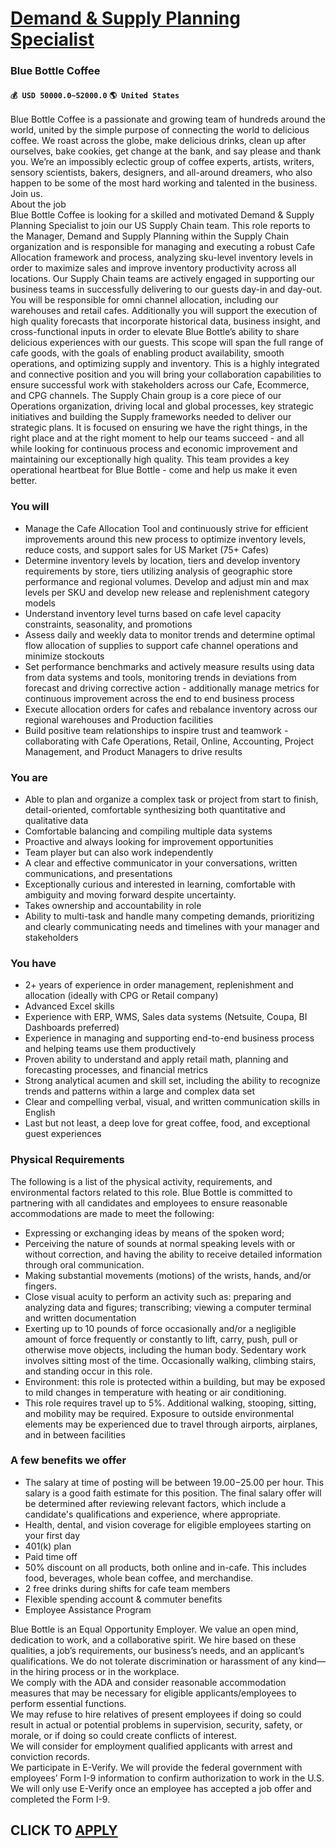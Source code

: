 # [Demand & Supply Planning Specialist](https://www.remotewlb.com/apply/demand-supply-planning-specialist)  
### Blue Bottle Coffee  
#### `💰 USD 50000.0~52000.0` `🌎 United States`  
Blue Bottle Coffee is a passionate and growing team of hundreds around the world, united by the simple purpose of connecting the world to delicious coffee. We roast across the globe, make delicious drinks, clean up after ourselves, bake cookies, get change at the bank, and say please and thank you. We’re an impossibly eclectic group of coffee experts, artists, writers, sensory scientists, bakers, designers, and all-around dreamers, who also happen to be some of the most hard working and talented in the business. Join us.  
About the job  
Blue Bottle Coffee is looking for a skilled and motivated Demand & Supply Planning Specialist to join our US Supply Chain team. This role reports to the Manager, Demand and Supply Planning within the Supply Chain organization and is responsible for managing and executing a robust Cafe Allocation framework and process, analyzing sku-level inventory levels in order to maximize sales and improve inventory productivity across all locations. Our Supply Chain teams are actively engaged in supporting our business teams in successfully delivering to our guests day-in and day-out. You will be responsible for omni channel allocation, including our warehouses and retail cafes. Additionally you will support the execution of high quality forecasts that incorporate historical data, business insight, and cross-functional inputs in order to elevate Blue Bottle’s ability to share delicious experiences with our guests. This scope will span the full range of cafe goods, with the goals of enabling product
availability, smooth operations, and optimizing supply and inventory. This is a highly integrated and connective position and you will bring your collaboration capabilities to ensure successful work with stakeholders across our Cafe, Ecommerce, and CPG channels. The Supply Chain group is a core piece of our Operations organization, driving local and global processes, key strategic initiatives and building the Supply frameworks needed to deliver our strategic plans. It is focused on ensuring we have the right things, in the right place and at the right moment to help our teams succeed - and all while looking for continuous process and economic improvement and maintaining our exceptionally high quality. This team provides a key operational heartbeat for Blue Bottle - come and help us make it even better.

### You will

  * Manage the Cafe Allocation Tool and continuously strive for efficient improvements around this new process to optimize inventory levels, reduce costs, and support sales for US Market (75+ Cafes)
  * Determine inventory levels by location, tiers and develop inventory requirements by store, tiers utilizing analysis of geographic store performance and regional volumes. Develop and adjust min and max levels per SKU and develop new release and replenishment category models
  * Understand inventory level turns based on cafe level capacity constraints, seasonality, and promotions
  * Assess daily and weekly data to monitor trends and determine optimal flow allocation of supplies to support cafe channel operations and minimize stockouts
  * Set performance benchmarks and actively measure results using data from data systems and tools, monitoring trends in deviations from forecast and driving corrective action - additionally manage metrics for continuous improvement across the end to end business process
  * Execute allocation orders for cafes and rebalance inventory across our regional warehouses and Production facilities
  * Build positive team relationships to inspire trust and teamwork - collaborating with Cafe Operations, Retail, Online, Accounting, Project Management, and Product Managers to drive results

### You are

  * Able to plan and organize a complex task or project from start to finish, detail-oriented, comfortable synthesizing both quantitative and qualitative data 
  * Comfortable balancing and compiling multiple data systems
  * Proactive and always looking for improvement opportunities
  * Team player but can also work independently
  * A clear and effective communicator in your conversations, written communications, and presentations
  * Exceptionally curious and interested in learning, comfortable with ambiguity and moving forward despite uncertainty.
  * Takes ownership and accountability in role
  * Ability to multi-task and handle many competing demands, prioritizing and clearly communicating needs and timelines with your manager and stakeholders

### You have

  * 2+ years of experience in order management, replenishment and allocation (ideally with CPG or Retail company)
  * Advanced Excel skills
  * Experience with ERP, WMS, Sales data systems (Netsuite, Coupa, BI Dashboards preferred)
  * Experience in managing and supporting end-to-end business process and helping teams use them productively
  * Proven ability to understand and apply retail math, planning and forecasting processes, and financial metrics
  * Strong analytical acumen and skill set, including the ability to recognize trends and patterns within a large and complex data set
  * Clear and compelling verbal, visual, and written communication skills in English
  * Last but not least, a deep love for great coffee, food, and exceptional guest experiences

### Physical Requirements

The following is a list of the physical activity, requirements, and environmental factors related to this role. Blue Bottle is committed to partnering with all candidates and employees to ensure reasonable accommodations are made to meet the following:

  * Expressing or exchanging ideas by means of the spoken word; 
  * Perceiving the nature of sounds at normal speaking levels with or without correction, and having the ability to receive detailed information through oral communication. 
  * Making substantial movements (motions) of the wrists, hands, and/or fingers.
  * Close visual acuity to perform an activity such as: preparing and analyzing data and figures; transcribing; viewing a computer terminal and written documentation
  * Exerting up to 10 pounds of force occasionally and/or a negligible amount of force frequently or constantly to lift, carry, push, pull or otherwise move objects, including the human body. Sedentary work involves sitting most of the time. Occasionally walking, climbing stairs, and standing occur in this role. 
  * Environment: this role is protected within a building, but may be exposed to mild changes in temperature with heating or air conditioning. 
  * This role requires travel up to 5%. Additional walking, stooping, sitting, and mobility may be required. Exposure to outside environmental elements may be experienced due to travel through airports, airplanes, and in between facilities 

### A few benefits we offer

  * The salary at time of posting will be between $19.00-$25.00 per hour. This salary is a good faith estimate for this position. The final salary offer will be determined after reviewing relevant factors, which include a candidate's qualifications and experience, where appropriate. 
  * Health, dental, and vision coverage for eligible employees starting on your first day
  * 401(k) plan
  * Paid time off
  * 50% discount on all products, both online and in-cafe. This includes food, beverages, whole bean coffee, and merchandise.
  * 2 free drinks during shifts for cafe team members
  * Flexible spending account & commuter benefits
  * Employee Assistance Program

Blue Bottle is an Equal Opportunity Employer. We value an open mind, dedication to work, and a collaborative spirit. We hire based on these qualities, a job’s requirements, our business’s needs, and an applicant’s qualifications. We do not tolerate discrimination or harassment of any kind—in the hiring process or in the workplace.  
We comply with the ADA and consider reasonable accommodation measures that may be necessary for eligible applicants/employees to perform essential functions.  
We may refuse to hire relatives of present employees if doing so could result in actual or potential problems in supervision, security, safety, or morale, or if doing so could create conflicts of interest.  
We will consider for employment qualified applicants with arrest and conviction records.  
We participate in E-Verify. We will provide the federal government with employees’ Form I-9 information to confirm authorization to work in the U.S. We will only use E-Verify once an employee has accepted a job offer and completed the Form I-9.  
## CLICK TO [APPLY](https://www.remotewlb.com/apply/demand-supply-planning-specialist)

